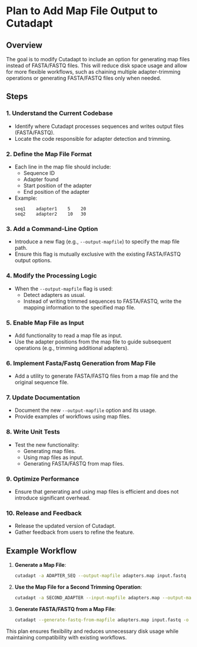 # Plan to Add Map File Output to Cutadapt

## Overview
The goal is to modify Cutadapt to include an option for generating map files instead of FASTA/FASTQ files. This will reduce disk space usage and allow for more flexible workflows, such as chaining multiple adapter-trimming operations or generating FASTA/FASTQ files only when needed.

## Steps

### 1. Understand the Current Codebase
- Identify where Cutadapt processes sequences and writes output files (FASTA/FASTQ).
- Locate the code responsible for adapter detection and trimming.

### 2. Define the Map File Format
- Each line in the map file should include:
  - Sequence ID
  - Adapter found
  - Start position of the adapter
  - End position of the adapter
- Example:
  ```
  seq1    adapter1    5    20
  seq2    adapter2    10   30
  ```

### 3. Add a Command-Line Option
- Introduce a new flag (e.g., `--output-mapfile`) to specify the map file path.
- Ensure this flag is mutually exclusive with the existing FASTA/FASTQ output options.

### 4. Modify the Processing Logic
- When the `--output-mapfile` flag is used:
  - Detect adapters as usual.
  - Instead of writing trimmed sequences to FASTA/FASTQ, write the mapping information to the specified map file.

### 5. Enable Map File as Input
- Add functionality to read a map file as input.
- Use the adapter positions from the map file to guide subsequent operations (e.g., trimming additional adapters).

### 6. Implement Fasta/Fastq Generation from Map File
- Add a utility to generate FASTA/FASTQ files from a map file and the original sequence file.

### 7. Update Documentation
- Document the new `--output-mapfile` option and its usage.
- Provide examples of workflows using map files.

### 8. Write Unit Tests
- Test the new functionality:
  - Generating map files.
  - Using map files as input.
  - Generating FASTA/FASTQ from map files.

### 9. Optimize Performance
- Ensure that generating and using map files is efficient and does not introduce significant overhead.

### 10. Release and Feedback
- Release the updated version of Cutadapt.
- Gather feedback from users to refine the feature.

## Example Workflow

1. **Generate a Map File**:
   ```bash
   cutadapt -a ADAPTER_SEQ --output-mapfile adapters.map input.fastq
   ```

2. **Use the Map File for a Second Trimming Operation**:
   ```bash
   cutadapt -a SECOND_ADAPTER --input-mapfile adapters.map --output-mapfile second_adapters.map input.fastq
   ```

3. **Generate FASTA/FASTQ from a Map File**:
   ```bash
   cutadapt --generate-fastq-from-mapfile adapters.map input.fastq -o output.fastq
   ```

This plan ensures flexibility and reduces unnecessary disk usage while maintaining compatibility with existing workflows.